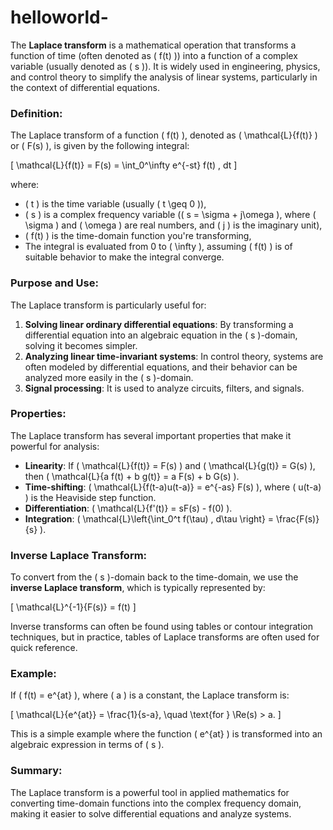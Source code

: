 # helloworld-
The **Laplace transform** is a mathematical operation that transforms a function of time (often denoted as \( f(t) \)) into a function of a complex variable (usually denoted as \( s \)). It is widely used in engineering, physics, and control theory to simplify the analysis of linear systems, particularly in the context of differential equations.

### Definition:
The Laplace transform of a function \( f(t) \), denoted as \( \mathcal{L}\{f(t)\} \) or \( F(s) \), is given by the following integral:

\[
\mathcal{L}\{f(t)\} = F(s) = \int_0^\infty e^{-st} f(t) \, dt
\]

where:
- \( t \) is the time variable (usually \( t \geq 0 \)),
- \( s \) is a complex frequency variable (\( s = \sigma + j\omega \), where \( \sigma \) and \( \omega \) are real numbers, and \( j \) is the imaginary unit),
- \( f(t) \) is the time-domain function you're transforming,
- The integral is evaluated from 0 to \( \infty \), assuming \( f(t) \) is of suitable behavior to make the integral converge.

### Purpose and Use:
The Laplace transform is particularly useful for:
1. **Solving linear ordinary differential equations**: By transforming a differential equation into an algebraic equation in the \( s \)-domain, solving it becomes simpler.
2. **Analyzing linear time-invariant systems**: In control theory, systems are often modeled by differential equations, and their behavior can be analyzed more easily in the \( s \)-domain.
3. **Signal processing**: It is used to analyze circuits, filters, and signals.

### Properties:
The Laplace transform has several important properties that make it powerful for analysis:
- **Linearity**: If \( \mathcal{L}\{f(t)\} = F(s) \) and \( \mathcal{L}\{g(t)\} = G(s) \), then \( \mathcal{L}\{a f(t) + b g(t)\} = a F(s) + b G(s) \).
- **Time-shifting**: \( \mathcal{L}\{f(t-a)u(t-a)\} = e^{-as} F(s) \), where \( u(t-a) \) is the Heaviside step function.
- **Differentiation**: \( \mathcal{L}\{f'(t)\} = sF(s) - f(0) \).
- **Integration**: \( \mathcal{L}\left\{\int_0^t f(\tau) \, d\tau \right\} = \frac{F(s)}{s} \).

### Inverse Laplace Transform:
To convert from the \( s \)-domain back to the time-domain, we use the **inverse Laplace transform**, which is typically represented by:

\[
\mathcal{L}^{-1}\{F(s)\} = f(t)
\]

Inverse transforms can often be found using tables or contour integration techniques, but in practice, tables of Laplace transforms are often used for quick reference.

### Example:

If \( f(t) = e^{at} \), where \( a \) is a constant, the Laplace transform is:

\[
\mathcal{L}\{e^{at}\} = \frac{1}{s-a}, \quad \text{for } \Re(s) > a.
\]

This is a simple example where the function \( e^{at} \) is transformed into an algebraic expression in terms of \( s \).

### Summary:
The Laplace transform is a powerful tool in applied mathematics for converting time-domain functions into the complex frequency domain, making it easier to solve differential equations and analyze systems.
